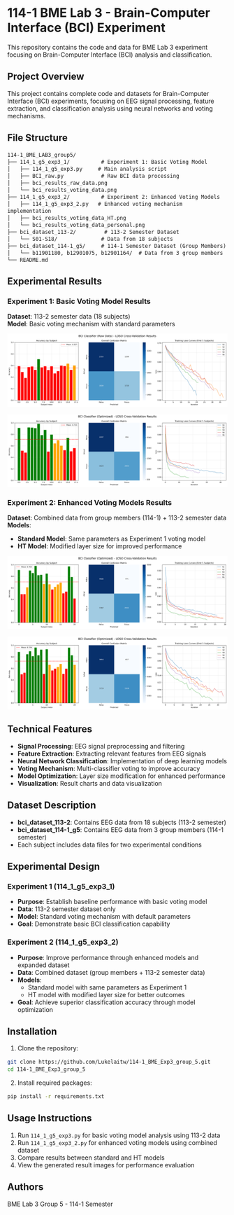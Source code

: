 # 114-1 BME Lab 3 - Brain-Computer Interface (BCI) Experiment

This repository contains the code and data for BME Lab 3 experiment focusing on Brain-Computer Interface (BCI) analysis and classification.

## Project Overview

This project contains complete code and datasets for Brain-Computer Interface (BCI) experiments, focusing on EEG signal processing, feature extraction, and classification analysis using neural networks and voting mechanisms.

## File Structure

```
114-1_BME_LAB3_group5/
├── 114_1_g5_exp3_1/          # Experiment 1: Basic Voting Model
│   ├── 114_1_g5_exp3.py     # Main analysis script
│   ├── BCI_raw.py            # Raw BCI data processing
│   ├── bci_results_raw_data.png
│   └── bci_results_voting_data.png
├── 114_1_g5_exp3_2/          # Experiment 2: Enhanced Voting Models
│   ├── 114_1_g5_exp3_2.py   # Enhanced voting mechanism implementation
│   ├── bci_results_voting_data_HT.png
│   └── bci_results_voting_data_personal.png
├── bci_dataset_113-2/         # 113-2 Semester Dataset
│   └── S01-S18/              # Data from 18 subjects
├── bci_dataset_114-1_g5/     # 114-1 Semester Dataset (Group Members)
│   └── b11901180, b12901075, b12901164/  # Data from 3 group members
└── README.md
```

## Experimental Results

### Experiment 1: Basic Voting Model Results
**Dataset**: 113-2 semester data (18 subjects)  
**Model**: Basic voting mechanism with standard parameters

![Raw Data Results](114_1_g5_exp3_1/bci_results_raw_data.png)

![Voting Data Results](114_1_g5_exp3_1/bci_results_voting_data.png)

### Experiment 2: Enhanced Voting Models Results
**Dataset**: Combined data from group members (114-1) + 113-2 semester data  
**Models**: 
- **Standard Model**: Same parameters as Experiment 1 voting model
- **HT Model**: Modified layer size for improved performance

![Personal Voting Data Results](114_1_g5_exp3_2/bci_results_voting_data_personal.png)

![Voting Data HT Results](114_1_g5_exp3_2/bci_results_voting_data_HT.png)


## Technical Features

- **Signal Processing**: EEG signal preprocessing and filtering
- **Feature Extraction**: Extracting relevant features from EEG signals
- **Neural Network Classification**: Implementation of deep learning models
- **Voting Mechanism**: Multi-classifier voting to improve accuracy
- **Model Optimization**: Layer size modification for enhanced performance
- **Visualization**: Result charts and data visualization

## Dataset Description

- **bci_dataset_113-2**: Contains EEG data from 18 subjects (113-2 semester)
- **bci_dataset_114-1_g5**: Contains EEG data from 3 group members (114-1 semester)
- Each subject includes data files for two experimental conditions

## Experimental Design

### Experiment 1 (114_1_g5_exp3_1)
- **Purpose**: Establish baseline performance with basic voting model
- **Data**: 113-2 semester dataset only
- **Model**: Standard voting mechanism with default parameters
- **Goal**: Demonstrate basic BCI classification capability

### Experiment 2 (114_1_g5_exp3_2)
- **Purpose**: Improve performance through enhanced models and expanded dataset
- **Data**: Combined dataset (group members + 113-2 semester data)
- **Models**: 
  - Standard model with same parameters as Experiment 1
  - HT model with modified layer size for better outcomes
- **Goal**: Achieve superior classification accuracy through model optimization

## Installation

1. Clone the repository:
```bash
git clone https://github.com/Lukelaitw/114-1_BME_Exp3_group_5.git
cd 114-1_BME_Exp3_group_5
```

2. Install required packages:
```bash
pip install -r requirements.txt
```

## Usage Instructions

1. Run `114_1_g5_exp3.py` for basic voting model analysis using 113-2 data
2. Run `114_1_g5_exp3_2.py` for enhanced voting models using combined dataset
3. Compare results between standard and HT models
4. View the generated result images for performance evaluation

## Authors

BME Lab 3 Group 5 - 114-1 Semester
